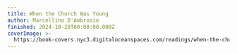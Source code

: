```yaml
---
title: When the Church Was Young
author: Marcellino D'Ambrosio
finished: 2024-10-20T00:00:00.000Z
coverImage: >-
  https://book-covers.nyc3.digitaloceanspaces.com/readings/when-the-church-was-young-01.jpg
---
```


